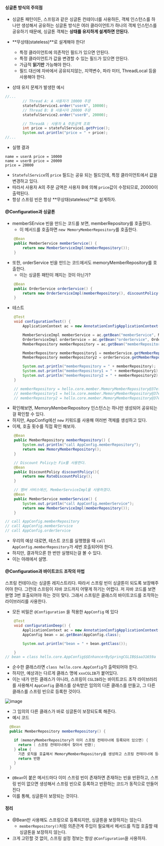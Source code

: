 #### 싱글톤 방식의 주의점
* 싱글톤 패턴이든, 스프링과 같은 싱글톤 컨테이너를 사용하든, 객체 인스턴스를 하나만 생성해서 공유하는 싱글톤 방식은 여러 클라이언트가 하나의 객체 인스턴스를 공유하기 때문에, 싱글톤 객체는 **상태를 유지하게 설계하면 안된다.**
* **무상태(stateless)**로 설계해야 한다!
  * 특정 클라이언트에 의존적인 필드가 있으면 안된다.
  * 특정 클라이언트가 값을 변경할 수 있는 필드가 있으면 안된다.
  * 가급적 **읽기만** 가능해야 한다.
  * 필드 대신에 자바에서 공유되지않는, 지역변수, 파라 미터, ThreadLocal 등을 사용해야 한다.

* 상태 유지 문제가 발생한 예시
```JAVA
//...
        // Thread A: A 사용자가 10000 주문
        statefulService1.order("userA", 10000);
        // Thread B: B 사용사자 20000 주문
        statefulService2.order("userB", 20000);

        // ThreadA : 사용자 A 주문금액 조회
        int price = statefulService1.getPrice();
        System.out.println("price = " + price);
//...
```
* 실행 결과
```
name = userA price = 10000
name = userB price = 20000
price = 20000
```
* `StatefulService`의 `price` 필드는 공유 되는 필드인데, 특정 클라이언트에서 값을 변경하고 있다.
* 따라서 사용자 A의 주문 금액은 사용자 B에 의해 `price`값이 수정되므로, 20000이 출력된다.
* 항상 스프링 빈은 항상 **무상태(stateless)**로 설계하자.


#### @Configuration과 싱글톤
* memberSErvice 빈을 만드는 코드를 보면, memberRepository를 호출한다.
  * 이 메서드를 호출하면 `new MemoryMemberRepository`를 호출한다.
```JAVA
    @Bean
    public MemberService memberService() {
        return new MemberServiceImpl(memberRepository());
    }
```
* 또한, orderService 빈을 만드는 코드에서도 memoryMemberRepository를 호출한다.
  * 이는 싱글톤 패턴이 깨지는 것이 아닌가?
```JAVA
    @Bean
    public OrderService orderService() {
        return new OrderServiceImpl(memberRepository(), discountPolicy());
    }
```

* 테스트
```JAVA
    @Test
    void configurationTest() {
        ApplicationContext ac = new AnnotationConfigApplicationContext(AppConfig.class);

        MemberServiceImpl memberService = ac.getBean("memberService", MemberServiceImpl.class);
        OrderServiceImpl orderService = ac.getBean("orderService", OrderServiceImpl.class);
        MemberRepository memberRepository = ac.getBean("memberRepository", MemberRepository.class);

        MemberRepository memberRepository1 = memberService.getMemberRepository();
        MemberRepository memberRepository2 = orderService.getMemberRepository();

        System.out.println("memberRepository = " + memberRepository);
        System.out.println("memberRepository1 = " + memberRepository1);
        System.out.println("memberRepository2 = " + memberRepository2);
    }

    // memberRepository = hello.core.member.MemoryMemberRepository@37efd131
    // memberRepository1 = hello.core.member.MemoryMemberRepository@37efd131
    // memberRepository2 = hello.core.member.MemoryMemberRepository@37efd131
```
* 확인해보면, MemoryMemberRepository 인스턴스는 하나만 생성되어 공유되는걸 확인할 수 있다.
* 하지만, AppConfig에선 `new` 키워드를 사용해 여러번 객체를 생성하고 있다.
* 이제, 호출 횟수를 직접 확인 해보자.
```JAVA
    @Bean
    public MemberRepository memberRepository() {
        System.out.println("call AppConfig.memberRepository");
        return new MemoryMemberRepository();
    }

    // Discount Policy는 Fix를 사용한다.
    @Bean
    public DiscountPolicy discountPolicy(){
        return new RateDiscountPolicy();
    }

    // 멤버 서비스에선, MemberServiceImpl을 사용하겠다.
    @Bean
    public MemberService memberService() {
        System.out.println("call AppConfig.memberService");
        return new MemberServiceImpl(memberRepository());
    }

// call AppConfig.memberRepository
// call AppConfig.memberService
// call AppConfig.orderService
```
* 우리의 예상 대로면, 테스트 코드를 실행했을 때 `call AppConfig.memberRepository`가 세번 호출되어야 한다.
* 하지만, 결과적으론 한 번만 실행되는걸 볼 수 있다.
* 이는 아래에서 설명.


#### @Configuration과 바이트코드 조작의 마법
스프링 컨테이너는 싱글톤 레지스트리다. 따라서 스프링 빈이 싱글톤이 되도록 보장해주어야 한다. 그런데 스프링이 자바 코드까지 어떻게 하기는 어렵다. 저 자바 코드를 보면 분명 3번 호출되어야 하는 것이 맞다. 그래서 스프링은 클래스의 바이트코드를 조작하는 라이브러리를 사용한다.
* 모든 비밀은 `@Configuration` 을 적용한 `AppConfig` 에 있다

```JAVA
    @Test
    void configurationDeep() {
        ApplicationContext ac = new AnnotationConfigApplicationContext(AppConfig.class);
        AppConfig bean = ac.getBean(AppConfig.class);

        System.out.println("bean = " + bean.getClass());

    }
// bean = class hello.core.AppConfig$$EnhancerBySpringCGLIB$$aa31659a
```

* 순수한 클래스라면 `class hello.core.AppConfig`가 출력되어야 한다.
* 하지만, 예상과는 다르게 클래스 명에 `xxxCGLIB`가 붙어있다.
* 이는 내가 만든 클래스가 아니라, 스프링이 `CGLIB`라는 바이트코드 조작 라이브러리를 사용해서 `AppConfig` 클래스를 상속받은 임의의 다른 클래스를 만들고, 그 다른 클래스를 스프링 빈으로 등록한 것이다.

![image](https://github.com/jub3907/Today-I-Learn/assets/58246682/ceb26ae8-b6d3-44d1-a01f-02c9c1066279)

* 그 임의의 다른 클래스가 바로 싱글톤이 보장되도록 해준다.
* 예시 코드
```java
  @Bean
  public MemberRepository memberRepository() {

    if (memoryMemberRepository가 이미 스프링 컨테이너에 등록되어 있으면) {
      return ( 스프링 컨테이너에서 찾아서 반환);
    } else {
      기존 로직을 호출해서 MemoryMemberRepository를 생성하고 스프링 컨테이너에 등록
      return 반환
    }
  }
```
* `@Bean`이 붙은 메서드마다 이미 스프링 빈이 존재하면 존재하는 빈을 반환하고, 스프링 빈이 없으면 생성해서 스프링 빈으로 등록하고 반환하는 코드가 동적으로 만들어진다
* 이를 통해, 싱글톤이 보장되는 것이다.
  
#### 정리
* @Bean만 사용해도 스프링으로 등록되지만, 싱글톤을 보장하지는 않는다.
  * `memberRepository()`처럼 의존관계 주입이 필요해서 메서드를 직접 호출할 때 싱글톤을 보장하지 않는다.
* 크게 고민할 것 없이, 스프링 설정 정보는 항상 `@Configuration`을 사용하자.
